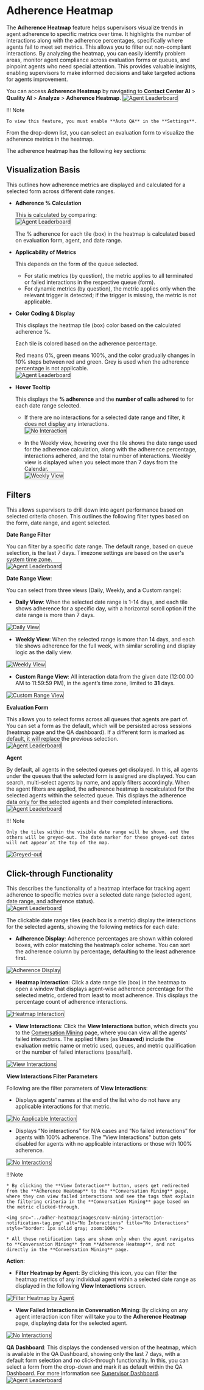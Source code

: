 # Adherence Heatmap

The **Adherence Heatmap** feature helps supervisors visualize trends in agent adherence to specific metrics over time. It highlights the number of interactions along with the adherence percentages, specifically where agents fail to meet set metrics. This allows you to filter out non-compliant interactions. By analyzing the heatmap, you can easily identify problem areas, monitor agent compliance across evaluation forms or queues, and pinpoint agents who need special attention. This provides valuable insights, enabling supervisors to make informed decisions and take targeted actions for agents improvement. 

You can access **Adherence Heatmap** by navigating to **Contact Center AI** > **Quality AI** > **Analyze** > **Adherence Heatmap**.
<img src="../adher-heatmap/images/adherence-heatmap-landing-page.png" alt="Agent Leaderboard" title="Agent Leaderboard" style="border: 1px solid gray; zoom:100%;">

!!! Note

    To view this feature, you must enable **Auto QA** in the **Settings**.

From the drop-down list, you can select an evaluation form to visualize the adherence metrics in the heatmap.  

The adherence heatmap has the following key sections:

## Visualization Basis

This outlines how adherence metrics are displayed and calculated for a selected form across different date ranges. 

* **Adherence % Calculation**

    This is calculated by comparing:  
    <img src="../adher-heatmap/images/adher-calc.png" alt="Agent Leaderboard" title="Agent Leaderboard" style="border: 1px solid gray; zoom:100%;">

    The % adherence for each tile (box) in the heatmap is calculated based on evaluation form, agent, and date range. 

* **Applicability of Metrics** 

    This depends on the form of the queue selected.

    * For static metrics (by question), the metric applies to all terminated or failed interactions in the respective queue (form).
    * For dynamic metrics (by question), the metric applies only when the relevant trigger is detected; if the trigger is missing, the metric is not applicable.

* **Color Coding & Display** 

    This displays the heatmap tile (box) color based on the calculated adherence %.

    Each tile is colored based on the adherence percentage. 

    Red means 0%, green means 100%, and the color gradually changes in 10% steps between red and green. Grey is used when the adherence percentage is not applicable.  
        <img src="../adher-heatmap/images/color-coding -bar.png" alt="Agent Leaderboard" title="Agent Leaderboard" style="border: 1px solid gray; zoom:100%;">

* **Hover Tooltip**

    This displays the **% adherence** and the **number of calls adhered** to for each date range selected.

    * If there are no interactions for a selected date range and filter, it does not display any interactions.  
        <img src="../adher-heatmap/images/no-interaction.png" alt="No Interaction" title="No Interaction" style="border: 1px solid gray; zoom:100%;">

    * In the Weekly view, hovering over the tile shows the date range used for the adherence calculation, along with the adherence percentage, interactions adhered, and the total number of interactions. Weekly view is displayed when you select more than 7 days from the Calendar.  
        <img src="../adher-heatmap/images/weekly-view.png" alt="Weekly View" title="Weekly View" style="border: 1px solid gray; zoom:100%;">

## Filters

This allows supervisors to drill down into agent performance based on selected criteria chosen. This outlines the following filter types based on the form, date range, and agent selected.

**Date Range Filter**

You can filter by a specific date range. The default range, based on queue selection, is the last 7 days. Timezone settings are based on the user's system time zone.  
<img src="../adher-heatmap/images/date-range-view.png" alt="Agent Leaderboard" title="Agent Leaderboard" style="border: 1px solid gray; zoom:100%;">

**Date Range View**: 

You can select from three views (Daily, Weekly, and a Custom range):

* **Daily View**: When the selected date range is 1-14 days, and each tile shows adherence for a specific day, with a horizontal scroll option if the date range is more than 7 days.  
<img src="../adher-heatmap/images/daily-view.png" alt="Daily View" title="Daily View" style="border: 1px solid gray; zoom:100%;">

* **Weekly View**: When the selected range is more than 14 days, and each tile shows adherence for the full week, with similar scrolling and display logic as the daily view.  
<img src="../adher-heatmap/images/weekly-view.png" alt="Weekly View" title="Weekly View" style="border: 1px solid gray; zoom:100%;">

* **Custom Range View**: All interaction data from the given date (12:00:00 AM to 11:59:59 PM), in the agent’s time zone, limited to **31** days.  
<img src="../adher-heatmap/images/custom-range-view.png" alt="Custom Range View" title="Custom Range View" style="border: 1px solid gray; zoom:100%;">

**Evaluation Form**

This allows you to select forms across all queues that agents are part of. You can set a form as the default, which will be persisted across sessions (heatmap page and the QA dashboard). If a different form is marked as default, it will replace the previous selection.  
<img src="../adher-heatmap/images/eva-form.png" alt="Agent Leaderboard" title="Agent Leaderboard" style="border: 1px solid gray; zoom:100%;"> 

**Agent**

By default, all agents in the selected queues get displayed. In this, all agents under the queues that the selected form is assigned are displayed. You can search, multi-select agents by name, and apply filters accordingly. When the agent filters are applied, the adherence heatmap is recalculated for the selected agents within the selected queue. This displays the adherence data only for the selected agents and their completed interactions.  
<img src="../adher-heatmap/images/agents-list.png" alt="Agent Leaderboard" title="Agent Leaderboard" style="border: 1px solid gray; zoom:100%;"> 

!!! Note

    Only the tiles within the visible date range will be shown, and the others will be greyed-out. The date marker for these greyed-out dates will not appear at the top of the map.   
 <img src="../adher-heatmap/images/greyed-out-tiles.png" alt="Greyed-out" title="Greyed-out" style="border: 1px solid gray; zoom:100%;"> 

## Click-through Functionality

This describes the functionality of a heatmap interface for tracking agent adherence to specific metrics over a selected date range (selected agent, date range, and adherence status).  
<img src="../adher-heatmap/images/click-through.png" alt="Agent Leaderboard" title="Agent Leaderboard" style="border: 1px solid gray; zoom:100%;"> 

The clickable date range tiles (each box is a metric) display the interactions for the selected agents, showing the following metrics for each date:  

* **Adherence Display**: Adherence percentages are shown within colored boxes, with color matching the heatmap’s color scheme. You can sort the adherence column by percentage, defaulting to the least adherence first.   
<img src="../adher-heatmap/images/adherence-percentage-column-sorting.png" alt="Adherence Display" title="Adherence Display" style="border: 1px solid gray; zoom:100%;"> 

* **Heatmap Interaction**: Click a date range tile (box) in the heatmap to open a window that displays agent-wise adherence percentage for the selected metric, ordered from least to most adherence. This displays the percentage count of adherence interactions.
<img src="../adher-heatmap/images/adherence-percentage-count.png" alt="Heatmap Interaction" title="Heatmap Interaction" style="border: 1px solid gray; zoom:100%;"> 

* **View Interactions**: Click the **View Interactions** button, which directs you to the [Conversation Mining](https://docs.google.com/document/u/0/d/1Ushu0NJ27_Fml-1Iqgib-uVccol8jY0ZV4xdvJCnmDk/edit) page, where you can view all the agents' failed interactions. The applied filters (as **Unsaved**) include the evaluation metric name or metric used, queues, and metric qualification or the number of failed interactions (pass/fail).  
<img src="../adher-heatmap/images/conv-mining-failed-interactions.png" alt="View Interactions" title="View Interactions" style="border: 1px solid gray; zoom:100%;"> 

**View Interactions Filter Parameters**

Following are the filter parameters of **View Interactions**:

* Displays agents' names at the end of the list who do not have any applicable interactions for that metric.  
<img src="../adher-heatmap/images/not-applicable.png" alt="No Applicable Interaction" title="No Applicable Interaction" style="border: 1px solid gray; zoom:100%;"> 

* Displays “No interactions” for N/A cases and “No failed interactions” for agents with 100% adherence. The "View Interactions" button gets disabled for agents with no applicable interactions or those with 100% adherence.  

<img src="../adher-heatmap/images/no-interactions-with-failed-interactions.png" alt="No Interactions" title="No Interactions" style="border: 1px solid gray; zoom:100%;"> 

!!!Note

    * By clicking the **View Interaction** button, users get redirected from the **Adherence Heatmap** to the **Conversation Mining** page, where they can view failed interactions and see the tags that explain the filtering criteria in the **Conversation Mining** page based on the metric clicked-through.

    <img src="../adher-heatmap/images/conv-mining-interaction-notification-tag.png" alt="No Interactions" title="No Interactions" style="border: 1px solid gray; zoom:100%;"> 
       
    * All these notification tags are shown only when the agent navigates to **Conversation Mining** from **Adherence Heatmap**, and not directly in the **Conversation Mining** page. 

**Action**: 

* **Filter Heatmap by Agent**: By clicking this icon, you can filter the heatmap metrics of any individual agent within a selected date range as displayed in the following **View Interactions** screen.  
<img src="../adher-heatmap/images/heatmap-by-agent.png" alt="Filter Heatmap by Agent" title="Filter Heatmap by Agent" style="border: 1px solid gray; zoom:100%;"> 

* **View Failed Interactions in Conversation Mining**: By clicking on any agent interaction icon filter will take you to the **Adherence Heatmap** page, displaying data for the selected agent.    
<img src="../adher-heatmap/images/no-failed-interactions.png" alt="No Interactions" title="No Interactions" style="border: 1px solid gray; zoom:100%;"> 

**QA Dashboard**:  This displays the condensed version of the heatmap, which is available in the QA Dashboard, showing only the last 7 days, with a default form selection and no click-through functionality. In this, you can select a form from the drop-down and mark it as default within the QA Dashboard. For more information see [Supervisor Dashboard](./dashboard.md).   
    <img src="../adher-heatmap/images/view-interaction-conversation-mining.png" alt="Agent Leaderboard" title="Agent Leaderboard" style="border: 1px solid gray; zoom:100%;"> 
